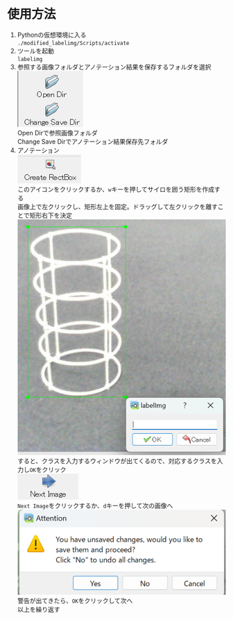 # 使用方法
1. Pythonの仮想環境に入る  
`./modified_labelimg/Scripts/activate`
2. ツールを起動  
`labelimg`
3. 参照する画像フォルダとアノテーション結果を保存するフォルダを選択  
![alt text](<readme_images/スクリーンショット 2024-04-01 134228.png>)  
Open Dirで参照画像フォルダ  
Change Save Dirでアノテーション結果保存先フォルダ  
4. アノテーション  
![alt text](<readme_images/スクリーンショット 2024-04-01 134630.png>)  
このアイコンをクリックするか、`w`キーを押してサイロを囲う矩形を作成する  
画像上で左クリックし、矩形左上を固定。ドラッグして左クリックを離すことで矩形右下を決定  
![alt text](<readme_images/スクリーンショット 2024-04-01 134915.png>)  
すると、クラスを入力するウィンドウが出てくるので、対応するクラスを入力し`OK`をクリック  
![alt text](<readme_images/スクリーンショット 2024-04-01 135056.png>)  
`Next Image`をクリックするか、`d`キーを押して次の画像へ  
![alt text](<readme_images/スクリーンショット 2024-04-01 135218.png>)  
警告が出てきたら、`OK`をクリックして次へ  
以上を繰り返す
